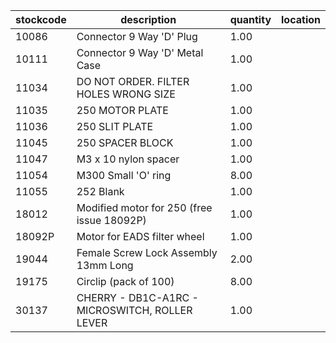 |stockcode|description|quantity|location|
|---------|-----------|--------|--------|
|10086|Connector 9 Way 'D' Plug|1.00||
|10111|Connector 9 Way 'D' Metal Case|1.00||
|11034|DO NOT ORDER.  FILTER HOLES WRONG SIZE|1.00||
|11035|250 MOTOR PLATE|1.00||
|11036|250 SLIT PLATE|1.00||
|11045|250 SPACER BLOCK|1.00||
|11047|M3 x 10 nylon spacer|1.00||
|11054|M300 Small 'O' ring|8.00||
|11055|252 Blank|1.00||
|18012|Modified motor for 250 (free issue 18092P)|1.00||
|18092P|Motor for EADS filter wheel|1.00||
|19044|Female Screw Lock Assembly 13mm Long|2.00||
|19175|Circlip (pack of 100)|8.00||
|30137|CHERRY - DB1C-A1RC - MICROSWITCH, ROLLER LEVER|1.00||
